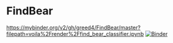 # FindBear
https://mybinder.org/v2/gh/greed4/FindBear/master?filepath=voila%2Frender%2Ffind_bear_classifier.ipynb
[![Binder](https://mybinder.org/badge_logo.svg)](https://mybinder.org/v2/gh/greed4/FindBear/master?urlpath=voila%2Frender%2Ffind_bear_classifier.ipynb)
